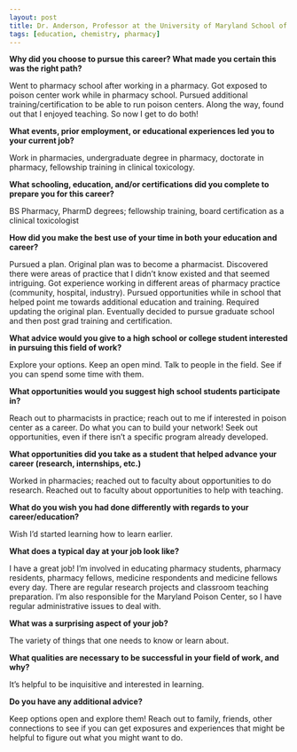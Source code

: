 ```yaml
---
layout: post
title: Dr. Anderson, Professor at the University of Maryland School of Pharmacy
tags: [education, chemistry, pharmacy]
---
```


**Why did you choose to pursue this career?  What made you certain this was the right path?**

Went to pharmacy school after working in a pharmacy. Got exposed to poison center work while in pharmacy school. Pursued additional training/certification to be able to run poison centers. Along the way, found out that I enjoyed teaching. So now I get to do both!

**What events, prior employment, or educational experiences led you to your current job?**

Work in pharmacies, undergraduate degree in pharmacy, doctorate in pharmacy, fellowship training in clinical toxicology.

**What schooling, education, and/or certifications did you complete to prepare you for this career?**

BS Pharmacy, PharmD degrees; fellowship training, board certification as a clinical toxicologist

**How did you make the best use of your time in both your education and career?**

Pursued a plan. Original plan was to become a pharmacist. Discovered there were areas of practice that I didn’t know existed and that seemed intriguing. Got experience working in different areas of pharmacy practice (community, hospital, industry). Pursued opportunities while in school that helped point me towards additional education and training. Required updating the original plan. Eventually decided to pursue graduate school and then post grad training and certification.

**What advice would you give to a high school or college student interested in pursuing this field of work?**

Explore your options. Keep an open mind. Talk to people in the field. See if you can spend some time with them.

**What opportunities would you suggest high school students participate in?**

Reach out to pharmacists in practice; reach out to me if interested in poison center as a career. Do what you can to build your network! Seek out opportunities, even if there isn’t a specific program already developed.

**What opportunities did you take as a student that helped advance your career (research, internships, etc.)**

Worked in pharmacies; reached out to faculty about opportunities to do research. Reached out to faculty about opportunities to help with teaching.

**What do you wish you had done differently with regards to your career/education?**

Wish I’d started learning how to learn earlier.

**What does a typical day at your job look like?**

I have a great job! I’m involved in educating pharmacy students, pharmacy residents, pharmacy fellows, medicine respondents and medicine fellows every day. There are regular research projects and classroom teaching preparation. I’m also responsible for the Maryland Poison Center, so I have regular administrative issues to deal with.

**What was a surprising aspect of your job?**

The variety of things that one needs to know or learn about.

**What qualities are necessary to be successful in your field of work, and why?**

It’s helpful to be inquisitive and interested in learning.

**Do you have any additional advice?**

Keep options open and explore them! Reach out to family, friends, other connections to see if you can get exposures and experiences that might be helpful to figure out what you might want to do.

